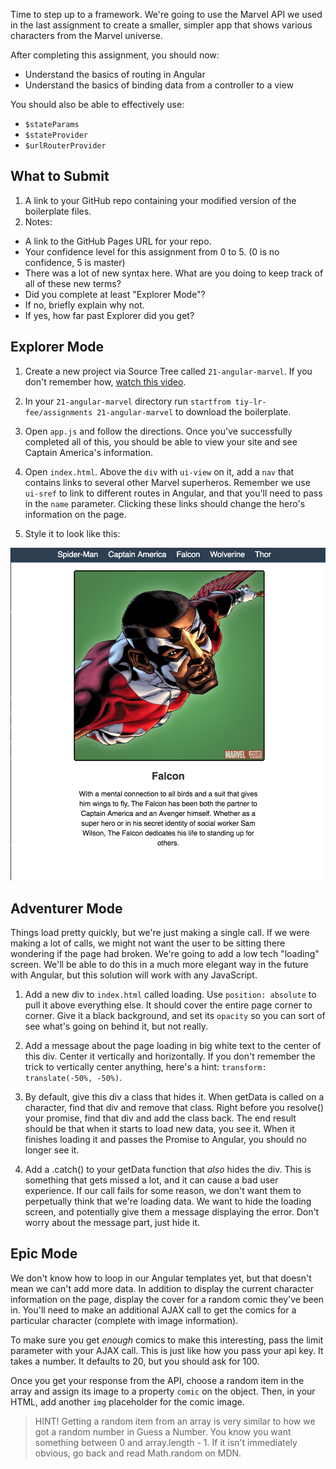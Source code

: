Time to step up to a framework. We're going to use the Marvel API we used in the last assignment to create a smaller, simpler app that shows various characters from the Marvel universe.

After completing this assignment, you should now:

* Understand the basics of routing in Angular
* Understand the basics of binding data from a controller to a view

You should also be able to effectively use:

* `$stateParams`
* `$stateProvider`
* `$urlRouterProvider`

## What to Submit

1. A link to your GitHub repo containing your modified version of the boilerplate files.
2. Notes:
  * A link to the GitHub Pages URL for your repo.
  * Your confidence level for this assignment from 0 to 5. (0 is no confidence, 5 is master)
  * There was a lot of new syntax here. What are you doing to keep track of all of these new terms?
  * Did you complete at least "Explorer Mode"?
  * If no, briefly explain why not.
  * If yes, how far past Explorer did you get?  

## Explorer Mode

1. Create a new project via Source Tree called `21-angular-marvel`. If you don't remember how, [watch this video](https://www.youtube.com/watch?v=Mp3LYUVKoKU).

2. In your `21-angular-marvel` directory run `startfrom tiy-lr-fee/assignments 21-angular-marvel` to download the boilerplate.

3. Open `app.js` and follow the directions. Once you've successfully completed all of this, you should be able to view your site and see Captain America's information.

4. Open `index.html`. Above the `div` with `ui-view` on it, add a `nav` that contains links to several other Marvel superheros. Remember we use `ui-sref` to link to different routes in Angular, and that you'll need to pass in the `name` parameter. Clicking these links should change the hero's information on the page.

5. Style it to look like this:

![](https://raw.githubusercontent.com/TIY-LR-FEE/assignments/master/21-angular-marvel/explorer.png)

## Adventurer Mode

Things load pretty quickly, but we're just making a single call. If we were making a lot of calls, we might not want the user to be sitting there wondering if the page had broken. We're going to add a low tech "loading" screen. We'll be able to do this in a much more elegant way in the future with Angular, but this solution will work with any JavaScript.

1. Add a new div to `index.html` called loading. Use `position: absolute` to pull it above everything else. It should cover the entire page corner to corner. Give it a black background, and set its `opacity` so you can sort of see what's going on behind it, but not really.

2. Add a message about the page loading in big white text to the center of this div. Center it vertically and horizontally. If you don't remember the trick to vertically center anything, here's a hint: `transform: translate(-50%, -50%)`.

3. By default, give this div a class that hides it. When getData is called on a character, find that div and remove that class. Right before you resolve() your promise, find that div and add the class back. The end result should be that when it starts to load new data, you see it. When it finishes loading it and passes the Promise to Angular, you should no longer see it.

4. Add a .catch() to your getData function that _also_ hides the div. This is something that gets missed a lot, and it can cause a bad user experience. If our call fails for some reason, we don't want them to perpetually think that we're loading data. We want to hide the loading screen, and potentially give them a message displaying the error. Don't worry about the message part, just hide it.

## Epic Mode

We don't know how to loop in our Angular templates yet, but that doesn't mean we can't add more data. In addition to display the current character information on the page, display the cover for a random comic they've been in. You'll need to make an additional AJAX call to get the comics for a particular character (complete with image information).

To make sure you get _enough_ comics to make this interesting, pass the limit parameter with your AJAX call. This is just like how you pass your api key. It takes a number. It defaults to 20, but you should ask for 100.

Once you get your response from the API, choose a random item in the array and assign its image to a property `comic` on the object. Then, in your HTML, add another `img` placeholder for the comic image.

> HINT! Getting a random item from an array is very similar to how we got a random number in Guess a Number. You know you want something between 0 and array.length - 1. If it isn't immediately obvious, go back and read Math.random on MDN.
